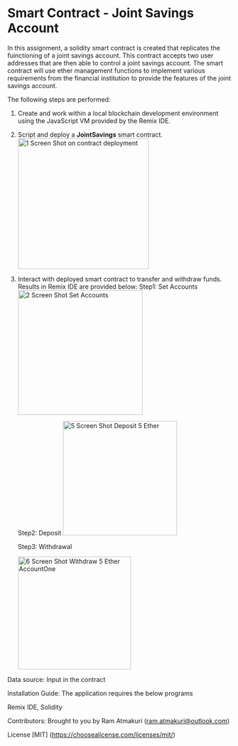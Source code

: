 # Smart Contract - Joint Savings Account

In this assignment, a solidity smart contract is created that replicates the fuinctioning of a joint savings account. This contract accepts two user addresses that are then able to control a joint savings account. The smart contract will use ether management functions to implement various requirements from the financial institution to provide the features of the joint 
savings account.

The following steps are performed: 
1. Create and work within a local blockchain development environment using the JavaScript VM provided by the Remix IDE.
2. Script and deploy a **JointSavings** smart contract.
    <img width="294" alt="1 Screen Shot on contract deployment" src="https://user-images.githubusercontent.com/96159292/168446808-42dc1f85-a5a3-4f7b-90a0-150b1282e757.png">

3. Interact with deployed smart contract to transfer and withdraw funds. Results in Remix IDE are provided below: 
    Step1: Set Accounts
    <img width="280" alt="2 Screen Shot Set Accounts" src="https://user-images.githubusercontent.com/96159292/168446814-2cab6acf-5130-4a93-914b-30013b110f50.png">

    
    Step2: Deposit 
    <img width="257" alt="5 Screen Shot Deposit 5 Ether" src="https://user-images.githubusercontent.com/96159292/168446820-8b7ab0b9-4d47-46fb-9b33-58cb8e9c1343.png">

    Step3: Withdrawal
    
    <img width="254" alt="6 Screen Shot Withdraw 5 Ether AccountOne" src="https://user-images.githubusercontent.com/96159292/168446826-79f8231f-168d-40c6-94c9-0bb8787a1a10.png">


Data source: Input in the contract

Installation Guide: The application requires the below programs 

Remix IDE, Solidity

Contributors: Brought to you by Ram Atmakuri (ram.atmakuri@outlook.com)

License [MIT] (https://choosealicense.com/licenses/mit/)
